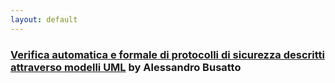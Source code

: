 ```yaml
---
layout: default
---
```


### [Verifica automatica e formale di protocolli di sicurezza descritti attraverso modelli UML](./tesi_ale_busatto/aleBus.html) by Alessandro Busatto